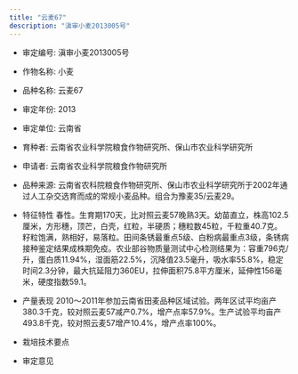```yaml
---
title: "云麦67"
description: "滇审小麦2013005号"
---
```

* 审定编号:  滇审小麦2013005号

*  作物名称:  小麦

*  品种名称:  云麦67

*  审定年份:  2013

*  审定单位:  云南省

* 育种者:  云南省农业科学院粮食作物研究所、保山市农业科学研究所

*  申请者:  云南省农业科学院粮食作物研究所

*  品种来源:  云南省农科院粮食作物研究所、保山市农业科学研究所于2002年通过人工杂交选育而成的常规小麦品种。组合为豫麦35/云麦29。

*  特征特性
春性。生育期170天，比对照云麦57晚熟3天。幼苗直立，株高102.5厘米，方形穗，顶芒，白壳，红粒，半硬质；穗粒数45粒，千粒重40.7克。籽粒饱满，熟相好，易落粒。田间条锈最重点5级、白粉病最重点3级，条锈病接种鉴定结果成株期免疫。农业部谷物质量测试中心检测结果为：容重796克/升，蛋白质11.94%，湿面筋22.5%，沉降值23.5毫升，吸水率55.8%，稳定时间2.3分钟，最大抗延阻力360EU，拉伸面积75.8平方厘米，延伸性156毫米，硬度指数59.1。

*  产量表现
2010～2011年参加云南省田麦品种区域试验。两年区试平均亩产380.3千克，较对照云麦57减产0.7%，增产点率57.9%。生产试验平均亩产493.8千克，较对照云麦57增产10.4%，增产点率100%。

*  栽培技术要点


*  审定意见

